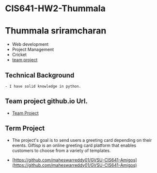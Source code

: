 # CIS641-HW2-Thummala

# Thummala sriramcharan

*  Web development
*  Project Management
*  Cricket
* [team project](https://github.com/maheswarreddy01/GVSU-CIS641-Amigos)

## Technical Background
    - I have solid knowledge in python.

## Team project github.io Url.

* [Team Project](https://maheswarreddy01.github.io/GVSU-CIS641-Amigos/)

## Term Project
* The project's goal is to send users a greeting card depending on their events. Giftisp is an online greeting card platform that enables customers to choose from a variety of templates.

* [https://github.com/maheswarreddy01/GVSU-CIS641-Amigos](https://github.com/maheswarreddy01/GVSU-CIS641-Amigos)
